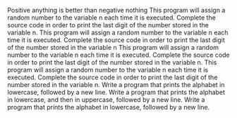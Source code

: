 Positive anything is better than negative nothing
This program will assign a random number to the variable n each time it is executed. Complete the source code in order to print the last digit of the number stored in the variable n.
This program will assign a random number to the variable n each time it is executed. Complete the source code in order to print the last digit of the number stored in the variable n
This program will assign a random number to the variable n each time it is executed. Complete the source code in order to print the last digit of the number stored in the variable n.
This program will assign a random number to the variable n each time it is executed. Complete the source code in order to print the last digit of the number stored in the variable n.
Write a program that prints the alphabet in lowercase, followed by a new line.
Write a program that prints the alphabet in lowercase, and then in uppercase, followed by a new line.
Write a program that prints the alphabet in lowercase, followed by a new line.
